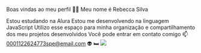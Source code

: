 Boas vindas ao meu perfil 💙💙
Meu nome é Rebecca Silva

Estou estudando na Alura
Estou me desenvolvendo na linguagem JavaScript
Utilizo esse espaço para minha organização e compartilhamento dos meu projetos desenvolvidos
Você pode entrar em contato comigo 📫
0001122624773spe@email.com
👽 🛏️
![](https://images.app.goo.gl/MM4eHPh6pX9ZEfTP8)
